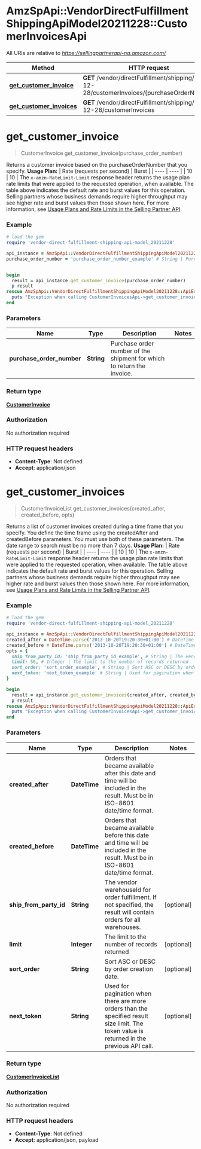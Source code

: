 # AmzSpApi::VendorDirectFulfillmentShippingApiModel20211228::CustomerInvoicesApi

All URIs are relative to *https://sellingpartnerapi-na.amazon.com/*

Method | HTTP request | Description
------------- | ------------- | -------------
[**get_customer_invoice**](CustomerInvoicesApi.md#get_customer_invoice) | **GET** /vendor/directFulfillment/shipping/2021-12-28/customerInvoices/{purchaseOrderNumber} | 
[**get_customer_invoices**](CustomerInvoicesApi.md#get_customer_invoices) | **GET** /vendor/directFulfillment/shipping/2021-12-28/customerInvoices | 

# **get_customer_invoice**
> CustomerInvoice get_customer_invoice(purchase_order_number)



Returns a customer invoice based on the purchaseOrderNumber that you specify.  **Usage Plan:**  | Rate (requests per second) | Burst | | ---- | ---- | | 10 | 10 |  The `x-amzn-RateLimit-Limit` response header returns the usage plan rate limits that were applied to the requested operation, when available. The table above indicates the default rate and burst values for this operation. Selling partners whose business demands require higher throughput may see higher rate and burst values then those shown here. For more information, see [Usage Plans and Rate Limits in the Selling Partner API](doc:usage-plans-and-rate-limits-in-the-sp-api).

### Example
```ruby
# load the gem
require 'vendor-direct-fulfillment-shipping-api-model_20211228'

api_instance = AmzSpApi::VendorDirectFulfillmentShippingApiModel20211228::CustomerInvoicesApi.new
purchase_order_number = 'purchase_order_number_example' # String | Purchase order number of the shipment for which to return the invoice.


begin
  result = api_instance.get_customer_invoice(purchase_order_number)
  p result
rescue AmzSpApi::VendorDirectFulfillmentShippingApiModel20211228::ApiError => e
  puts "Exception when calling CustomerInvoicesApi->get_customer_invoice: #{e}"
end
```

### Parameters

Name | Type | Description  | Notes
------------- | ------------- | ------------- | -------------
 **purchase_order_number** | **String**| Purchase order number of the shipment for which to return the invoice. | 

### Return type

[**CustomerInvoice**](CustomerInvoice.md)

### Authorization

No authorization required

### HTTP request headers

 - **Content-Type**: Not defined
 - **Accept**: application/json



# **get_customer_invoices**
> CustomerInvoiceList get_customer_invoices(created_after, created_before, opts)



Returns a list of customer invoices created during a time frame that you specify. You define the time frame using the createdAfter and createdBefore parameters. You must use both of these parameters. The date range to search must be no more than 7 days.  **Usage Plan:**  | Rate (requests per second) | Burst | | ---- | ---- | | 10 | 10 |  The `x-amzn-RateLimit-Limit` response header returns the usage plan rate limits that were applied to the requested operation, when available. The table above indicates the default rate and burst values for this operation. Selling partners whose business demands require higher throughput may see higher rate and burst values then those shown here. For more information, see [Usage Plans and Rate Limits in the Selling Partner API](doc:usage-plans-and-rate-limits-in-the-sp-api).

### Example
```ruby
# load the gem
require 'vendor-direct-fulfillment-shipping-api-model_20211228'

api_instance = AmzSpApi::VendorDirectFulfillmentShippingApiModel20211228::CustomerInvoicesApi.new
created_after = DateTime.parse('2013-10-20T19:20:30+01:00') # DateTime | Orders that became available after this date and time will be included in the result. Must be in ISO-8601 date/time format.
created_before = DateTime.parse('2013-10-20T19:20:30+01:00') # DateTime | Orders that became available before this date and time will be included in the result. Must be in ISO-8601 date/time format.
opts = { 
  ship_from_party_id: 'ship_from_party_id_example', # String | The vendor warehouseId for order fulfillment. If not specified, the result will contain orders for all warehouses.
  limit: 56, # Integer | The limit to the number of records returned
  sort_order: 'sort_order_example', # String | Sort ASC or DESC by order creation date.
  next_token: 'next_token_example' # String | Used for pagination when there are more orders than the specified result size limit. The token value is returned in the previous API call.
}

begin
  result = api_instance.get_customer_invoices(created_after, created_before, opts)
  p result
rescue AmzSpApi::VendorDirectFulfillmentShippingApiModel20211228::ApiError => e
  puts "Exception when calling CustomerInvoicesApi->get_customer_invoices: #{e}"
end
```

### Parameters

Name | Type | Description  | Notes
------------- | ------------- | ------------- | -------------
 **created_after** | **DateTime**| Orders that became available after this date and time will be included in the result. Must be in ISO-8601 date/time format. | 
 **created_before** | **DateTime**| Orders that became available before this date and time will be included in the result. Must be in ISO-8601 date/time format. | 
 **ship_from_party_id** | **String**| The vendor warehouseId for order fulfillment. If not specified, the result will contain orders for all warehouses. | [optional] 
 **limit** | **Integer**| The limit to the number of records returned | [optional] 
 **sort_order** | **String**| Sort ASC or DESC by order creation date. | [optional] 
 **next_token** | **String**| Used for pagination when there are more orders than the specified result size limit. The token value is returned in the previous API call. | [optional] 

### Return type

[**CustomerInvoiceList**](CustomerInvoiceList.md)

### Authorization

No authorization required

### HTTP request headers

 - **Content-Type**: Not defined
 - **Accept**: application/json, payload



